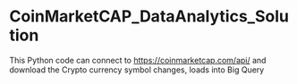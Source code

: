 # CoinMarketCAP_DataAnalytics_Solution
This Python code can connect to https://coinmarketcap.com/api/ and download the Crypto currency symbol changes, loads into Big Query
